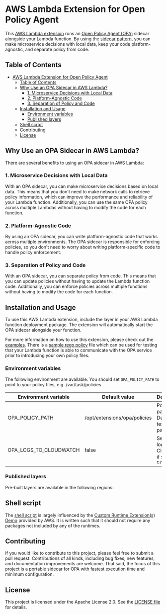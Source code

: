 # AWS Lambda Extension for Open Policy Agent

This [AWS Lambda extension](https://docs.aws.amazon.com/lambda/latest/dg/lambda-extensions.html) runs an [Open Policy Agent (OPA)](https://www.openpolicyagent.org) sidecar alongside your Lambda function. By using the [sidecar pattern](https://learn.microsoft.com/en-us/azure/architecture/patterns/sidecar), you can make microservice decisions with local data, keep your code platform-agnostic, and separate policy from code.

## Table of Contents

- [AWS Lambda Extension for Open Policy Agent](#aws-lambda-extension-for-open-policy-agent)
  - [Table of Contents](#table-of-contents)
  - [Why Use an OPA Sidecar in AWS Lambda?](#why-use-an-opa-sidecar-in-aws-lambda)
    - [1. Microservice Decisions with Local Data](#1-microservice-decisions-with-local-data)
    - [2. Platform-Agnostic Code](#2-platform-agnostic-code)
    - [3. Separation of Policy and Code](#3-separation-of-policy-and-code)
  - [Installation and Usage](#installation-and-usage)
    - [Environment variables](#environment-variables)
    - [Published layers](#published-layers)
  - [Shell script](#shell-script)
  - [Contributing](#contributing)
  - [License](#license)

## Why Use an OPA Sidecar in AWS Lambda?

There are several benefits to using an OPA sidecar in AWS Lambda:

### 1. Microservice Decisions with Local Data

With an OPA sidecar, you can make microservice decisions based on local data. This means that you don't need to make network calls to retrieve policy information, which can improve the performance and reliability of your Lambda function. Additionally, you can use the same OPA policy across multiple Lambdas without having to modify the code for each function.

### 2. Platform-Agnostic Code

By using an OPA sidecar, you can write platform-agnostic code that works across multiple environments. The OPA sidecar is responsible for enforcing policies, so you don't need to worry about writing platform-specific code to handle policy enforcement.

### 3. Separation of Policy and Code

With an OPA sidecar, you can separate policy from code. This means that you can update policies without having to update the Lambda function code. Additionally, you can enforce policies across multiple functions without having to modify the code for each function.

## Installation and Usage

To use this AWS Lambda extension, include the layer in your AWS Lambda function deployment package. The extension will automatically start the OPA sidecar alongside your function.

For more information on how to use this extension, please check out the [examples](examples). There is a [sample rego policy](src/opa/policies/test.rego) file which can be used for testing that your Lambda function is able to communicate with the OPA service prior to introducing your own policy files.

### Environment variables

The following environment are available. You should set `OPA_POLICY_PATH` to point to your policy files, e.g. /var/task/policies

| Environment variable   | Default value                | Description                                     |
| ---------------------- | ---------------------------- | ------------------------------------------------|
| OPA_POLICY_PATH        | /opt/extensions/opa/policies | Policy file path. Defaults to test policy path. |
| OPA_LOGS_TO_CLOUDWATCH | false                        | Send OPA logs to Cloudwatch if set to `true`    |

### Published layers

Pre-built layers are available in the following regions:

<!-- LAYERS_TABLE_START -->
<!-- LAYERS_TABLE_END -->

## Shell script

The [shell script](src/extensions/opa) is largely influenced by the [Custom Runtime Extension(s) Demo](https://github.com/aws-samples/aws-lambda-extensions/tree/main/custom-runtime-extension-demo) provided by AWS. It is written such that it should not require any packages not included by any of the runtimes.

## Contributing

If you would like to contribute to this project, please feel free to submit a pull request. Contributions of all kinds, including bug fixes, new features, and documentation improvements are welcome. That said, the focus of this project is a portable sidecar for OPA with fastest execution time and minimum configuration.

## License

This project is licensed under the Apache License 2.0. See the [LICENSE file](LICENSE) for details.
